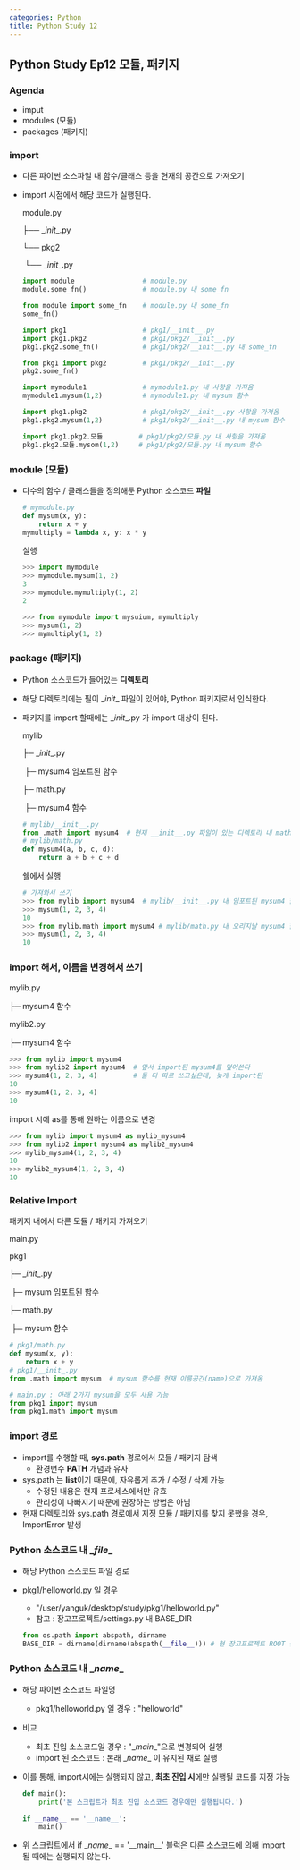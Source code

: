 ```yaml
---
categories: Python
title: Python Study 12
---
```


## Python Study Ep12 모듈, 패키지

### Agenda

- imput
- modules (모듈)
- packages (패키지)



### import

- 다른 파이썬 소스파일 내 함수/클래스 등을 현재의 공간으로 가져오기

- import 시점에서 해당 코드가 실행된다.

  module.py

  ├──  \__init__.py

  └── pkg2

  ​         └── \__init__.py

  ```python
  import module                 # module.py
  module.some_fn()              # module.py 내 some_fn
  
  from module import some_fn    # module.py 내 some_fn
  some_fn()
  
  import pkg1                   # pkg1/__init__.py
  import pkg1.pkg2              # pkg1/pkg2/__init__.py
  pkg1.pkg2.some_fn()           # pkg1/pkg2/__init__.py 내 some_fn
  
  from pkg1 import pkg2         # pkg1/pkg2/__init__.py
  pkg2.some_fn()
  ```

  ```python
  import mymodule1              # mymodule1.py 내 사항을 가져옴
  mymodule1.mysum(1,2)          # mymodule1.py 내 mysum 함수
  
  import pkg1.pkg2              # pkg1/pkg2/__init__.py 사항을 가져옴
  pkg1.pkg2.mysum(1,2)          # pkg1/pkg2/__init__.py 내 mysum 함수
  
  import pkg1.pkg2.모듈         # pkg1/pkg2/모듈.py 내 사항을 가져옴
  pkg1.pkg2.모듈.mysom(1,2)     # pkg1/pkg2/모듈.py 내 mysum 함수
  ```



### module (모듈)

- 다수의 함수 / 클래스들을 정의해둔 Python 소스코드 **파일**

  ```python
  # mymodule.py
  def mysum(x, y):
      return x + y
  mymultiply = lambda x, y: x * y
  ```

  실행

  ```python
  >>> import mymodule
  >>> mymodule.mysum(1, 2)
  3
  >>> mymodule.mymultiply(1, 2)
  2
  
  >>> from mymodule import mysuium, mymultiply
  >>> mysum(1, 2)
  >>> mymultiply(1, 2)
  ```



### package (패키지)

- Python 소스코드가 들어있는 **디렉토리**

- 해당 디렉토리에는 필이 \__init__ 파일이 있어야, Python 패키지로서 인식한다.

- 패키지를 import 할때에는 \__init__.py 가 import 대상이 된다.

  mylib

  ├─ \__init__.py

  ​        ├─ mysum4 임포트된 함수

  ├─ math.py

  ​        ├─ mysum4 함수

  ```python
  # mylib/__init__.py
  from .math import mysum4  # 현재 __init__.py 파일이 있는 디렉토리 내 math의 							 mysum4
  # mylib/math.py
  def mysum4(a, b, c, d):
      return a + b + c + d
  ```

  쉘에서 실행

  ```python
  # 가져와서 쓰기
  >>> from mylib import mysum4  # mylib/__init__.py 내 임포트된 mysum4 함수
  >>> mysum(1, 2, 3, 4)
  10
  >>> from mylib.math import mysum4 # mylib/math.py 내 오리지날 mysum4 함수
  >>> mysum(1, 2, 3, 4)
  10
  ```



### import 해서, 이름을 변경해서 쓰기

mylib.py

   ├─ mysum4 함수

mylib2.py

   ├─ mysum4 함수

```python
>>> from mylib import mysum4
>>> from mylib2 import mysum4  # 앞서 import된 mysum4를 덮어쓴다
>>> mysum4(1, 2, 3, 4)         # 둘 다 따로 쓰고싶은데, 늦게 import된 									   mylib2.mysum4만 사용된다
10
>>> mysum4(1, 2, 3, 4)
10
```

import 시에 as를 통해 원하는 이름으로 변경

```python
>>> from mylib import mysum4 as mylib_mysum4
>>> from mylib2 import mysum4 as mylib2_mysum4
>>> mylib_mysum4(1, 2, 3, 4)
10
>>> mylib2_mysum4(1, 2, 3, 4)
10
```



### Relative Import

패키지 내에서 다른 모듈 / 패키지 가져오기

main.py

pkg1

  ├─ \__init__.py

​          ├─ mysum 임포트된 함수

  ├─ math.py

​          ├─ mysum 함수

```python
# pkg1/math.py
def mysum(x, y):
    return x + y
# pkg1/__init_.py
from .math import mysum  # mysum 함수를 현재 이름공간(name)으로 가져옴

# main.py : 아래 2가지 mysum을 모두 사용 가능
from pkg1 import mysum
from pkg1.math import mysum

```



### import 경로

- import를 수행할 때, **sys.path** 경로에서 모듈 / 패키지 탐색
  - 환경변수 **PATH** 개념과 유사
- sys.path 는 **list**이기 때문에, 자유롭게 추가 / 수정 / 삭제 가능
  - 수정된 내용은 현재 프로세스에서만 유효
  - 관리성이 나빠지기 때문에 권장하는 방법은 아님
- 현재 디렉토리와 sys.path 경로에서 지정 모듈 / 패키지를 찾지 못했을 경우, ImportError 발생



### Python 소스코드 내 \__file__

- 해당 Python 소스코드 파일 경로

- pkg1/helloworld.py 일 경우

  - "/user/yanguk/desktop/study/pkg1/helloworld.py"
  - 참고 : 장고프로젝트/settings.py 내 BASE_DIR

  ```python
  from os.path import abspath, dirname
  BASE_DIR = dirname(dirname(abspath(__file__))) # 현 장고프로젝트 ROOT 절대											  경로 계산
  ```



### Python 소스코드 내 \__name__

- 해당 파이썬 소스코드 파일명

  - pkg1/helloworld.py 일 경우 : "helloworld"

- 비교

  - 최초 진입 소스코드일 경우 : "\__main__"으로 변경되어 실행
  - import 된 소스코드 : 본래 \__name__ 이 유지된 채로 실행

- 이를 통해, import시에는 실행되지 않고, **최초 진입 시**에만 실행될 코드를 지정 가능

  ```python
  def main():
      print('본 스크립트가 최초 진입 소스코드 경우에만 실행됩니다.')
      
  if __name__ == '__name__':
      main()
  ```

- 위 스크립트에서 if \__name__ == '\_\_main__' 블럭은 다른 소스코드에 의해 import 될 때에는 실행되지 않는다.
